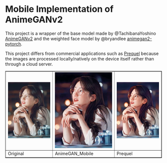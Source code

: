 # Mobile Implementation of AnimeGANv2


This project is a wrapper of the base model made by @TachibanaYoshino
[AnimeGANv2](https://github.com/TachibanaYoshino/AnimeGANv2) and the weighted face model by @bryandlee [
animegan2-pytorch](https://github.com/bryandlee/animegan2-pytorch).


This project differs from commercial applications such as [Prequel](https://www.prequel.app/) because the images are
processed locally/natively on the device itself rather than through a cloud server.

<table border="None">
    <tr>
        <td>
            <img src="example/original.jpg"
            alt="Elephant at sunset"
            width="300">
        </td>
        <td>
            <img src="example/result.jpg"
            alt="Elephant at sunset"
            width="300">
        </td>
        <td>
            <img src="example/prequel.jpg"
            alt="Elephant at sunset"
            width="300">
        </td>
    </tr>
    <tr>
        <td>
            Original
        </td>
        <td>
            AnimeGAN_Mobile
        </td>
        <td>
            Prequel
        </td>
    </tr>
</table>
            
